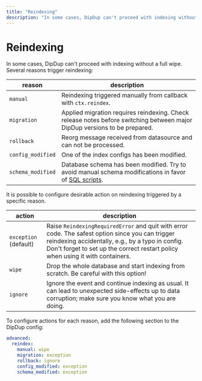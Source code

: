 ```yaml
---
title: "Reindexing"
description: "In some cases, DipDup can't proceed with indexing without a full wipe. Several reasons trigger reindexing:"
---
```


# Reindexing

In some cases, DipDup can't proceed with indexing without a full wipe. Several reasons trigger reindexing:

| reason            | description                                                                                                                    |
| ----------------- | ------------------------------------------------------------------------------------------------------------------------------ |
| `manual`          | Reindexing triggered manually from callback with `ctx.reindex`.                                                                |
| `migration`       | Applied migration requires reindexing. Check release notes before switching between major DipDup versions to be prepared.      |
| `rollback`        | Reorg message received from datasource and can not be processed.                                                               |
| `config_modified` | One of the index configs has been modified.                                                                                    |
| `schema_modified` | Database schema has been modified. Try to avoid manual schema modifications in favor of [SQL scripts](../1.getting-started/5.database.md). |

It is possible to configure desirable action on reindexing triggered by a specific reason.

| action                | description                                                                                                                                                                                                                            |
| --------------------- | -------------------------------------------------------------------------------------------------------------------------------------------------------------------------------------------------------------------------------------- |
| `exception` (default) | Raise `ReindexingRequiredError` and quit with error code. The safest option since you can trigger reindexing accidentally, e.g., by a typo in config. Don't forget to set up the correct restart policy when using it with containers. |
| `wipe`                | Drop the whole database and start indexing from scratch. Be careful with this option!                                                                                                                                                  |
| `ignore`              | Ignore the event and continue indexing as usual. It can lead to unexpected side-effects up to data corruption; make sure you know what you are doing.                                                                                  |

To configure actions for each reason, add the following section to the DipDup config:

```yaml
advanced:
  reindex:
    manual: wipe
    migration: exception
    rollback: ignore
    config_modified: exception
    schema_modified: exception
```
